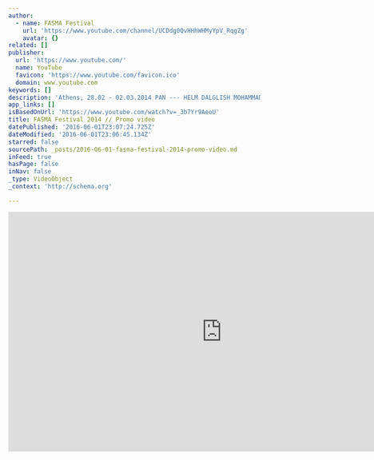 ```yaml
---
author:
  - name: FASMA Festival
    url: 'https://www.youtube.com/channel/UCDdg0QvHHhWHMyYpV_RqgZg'
    avatar: {}
related: []
publisher:
  url: 'https://www.youtube.com/'
  name: YouTube
  favicon: 'https://www.youtube.com/favicon.ico'
  domain: www.youtube.com
keywords: []
description: 'Athens, 28.02 - 02.03.2014 PAN --- HELM DALGLISH MOHAMMAD VINYL MICROSTORE DJS /// LIVITY SOUND --- KOWTON ASUSU BENJHA TENDTS WE SINK /// SMOKE MACHINE --- DISKONNECTED MORAH /// MODAL ANALYSIS --- AnD CASSEGRAIN YVES De MEY SAWF ANFS MATTHIEU GAYON KONDAKTOR 3.14 /// ASTRON BAR --- AUDIO ATLAS MILTIADES ROMAN & MANU /// CLOSING PARTY --- FINN JOHANNSEN PAUL PLEHR ZORZ UNMOVED MOVER /// video: The Creepiest audio: Ives De Mey - Transfer #2 www.fasmafestival.com'
app_links: []
isBasedOnUrl: 'https://www.youtube.com/watch?v=_3b7Yr9AeoU'
title: FASMA Festival 2014 // Promo video
datePublished: '2016-06-01T23:07:24.725Z'
dateModified: '2016-06-01T23:06:45.134Z'
starred: false
sourcePath: _posts/2016-06-01-fasma-festival-2014-promo-video.md
inFeed: true
hasPage: false
inNav: false
_type: VideoObject
_context: 'http://schema.org'

---
```

<iframe src="https://cdn.embedly.com/widgets/media.html?src=https%3A%2F%2Fwww.youtube.com%2Fembed%2F_3b7Yr9AeoU%3Ffeature%3Doembed&amp;url=http%3A%2F%2Fwww.youtube.com%2Fwatch%3Fv%3D_3b7Yr9AeoU&amp;image=https%3A%2F%2Fi.ytimg.com%2Fvi%2F_3b7Yr9AeoU%2Fhqdefault.jpg&amp;key=b7d04c9b404c499eba89ee7072e1c4f7&amp;type=text%2Fhtml&amp;schema=youtube" width="854" height="480" scrolling="no" frameborder="0" allowfullscreen="" style=""></iframe>